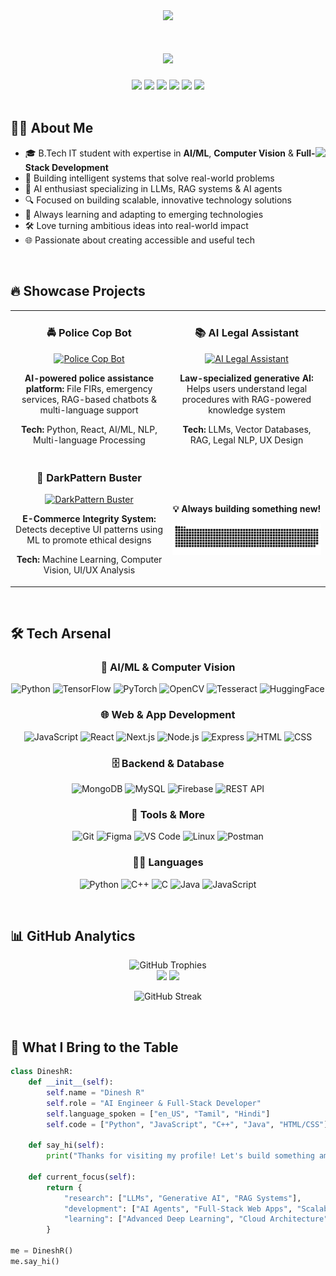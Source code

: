 <div align="center">
  <img src="https://capsule-render.vercel.app/api?type=waving&color=gradient&height=200&section=header&text=Dinesh%20R&fontSize=80&fontAlignY=35&animation=fadeIn&fontColor=ffffff" />
</div>

<h1 align="center">
  <img src="https://readme-typing-svg.herokuapp.com/?lines=Welcome+to+my+tech+universe!;Building+the+future+with+AI;Full-Stack+Developer;Machine+Learning+Enthusiast&center=true&size=20&color=58a6ff&duration=3000&pause=1000">
</h1>

<div align="center">
  <a href="https://www.linkedin.com/in/dinesh-r12"><img src="https://img.shields.io/badge/LinkedIn-0077B5?style=for-the-badge&logo=linkedin&logoColor=white"/></a>
  <a href="mailto:r.dineshdinz12@gmail.com"><img src="https://img.shields.io/badge/Gmail-D14836?style=for-the-badge&logo=gmail&logoColor=white"/></a>
  <a href="https://github.com/dineshdinz12"><img src="https://img.shields.io/badge/GitHub-100000?style=for-the-badge&logo=github&logoColor=white"/></a>
  <a href="https://medium.com/@r.dineshdinz12"><img src="https://img.shields.io/badge/Medium-12100E?style=for-the-badge&logo=medium&logoColor=white"/></a>
  <a href="https://leetcode.com/u/DINESH_R12/"><img src="https://img.shields.io/badge/LeetCode-FFA116?style=for-the-badge&logo=leetcode&logoColor=black"/></a>
  <a href="https://www.hackerrank.com/profile/r_dineshdinz12"><img src="https://img.shields.io/badge/HackerRank-00EA64?style=for-the-badge&logo=hackerrank&logoColor=white"/></a>
</div>
<br>

## 👨‍💻 About Me

<img align="right" src="https://github-stats-alpha.vercel.app/api?username=dineshdinz12&cc=22272e&tc=37BCF6&ic=fff&bc=0000" height="200">

- 🎓 B.Tech IT student with expertise in **AI/ML**, **Computer Vision** & **Full-Stack Development**
- 🚀 Building intelligent systems that solve real-world problems
- 🧠 AI enthusiast specializing in LLMs, RAG systems & AI agents
- 🔍 Focused on building scalable, innovative technology solutions
- 🌱 Always learning and adapting to emerging technologies
- 🛠️ Love turning ambitious ideas into real-world impact
- 🌐 Passionate about creating accessible and useful tech

<br>

## 🔥 Showcase Projects

<div align="center">
<table>
  <tr>
    <td width="50%">
      <h3 align="center">🚔 Police Cop Bot</h3>
      <div align="center">
        <a href="https://github.com/dineshdinz12/Police_cop_bot" target="_blank"><img src="https://github-readme-stats.vercel.app/api/pin/?username=dineshdinz12&repo=Police_cop_bot&theme=react&hide_border=true" width="100%" alt="Police Cop Bot"/></a>
        <p>
          <strong>AI-powered police assistance platform:</strong> File FIRs, emergency services, RAG-based chatbots & multi-language support
        </p>
        <p><strong>Tech: </strong>Python, React, AI/ML, NLP, Multi-language Processing</p>
      </div>
    </td>
    <td width="50%">
      <h3 align="center">📚 AI Legal Assistant</h3>
      <div align="center">
        <a href="https://github.com/dineshdinz12/AI_Legal_Assistant" target="_blank"><img src="https://github-readme-stats.vercel.app/api/pin/?username=dineshdinz12&repo=AI_Legal_Assistant&theme=react&hide_border=true" width="100%" alt="AI Legal Assistant"/></a>
        <p>
          <strong>Law-specialized generative AI:</strong> Helps users understand legal procedures with RAG-powered knowledge system
        </p>
        <p><strong>Tech: </strong>LLMs, Vector Databases, RAG, Legal NLP, UX Design</p>
      </div>
    </td>
  </tr>
  <tr>
    <td width="50%">
      <h3 align="center">🛒 DarkPattern Buster</h3>
      <div align="center">
        <a href="https://github.com/Tarunbalaji2003/DarkPattern_Buster" target="_blank"><img src="https://github-readme-stats.vercel.app/api/pin/?username=Tarunbalaji2003&repo=DarkPattern_Buster&theme=react&hide_border=true" width="100%" alt="DarkPattern Buster"/></a>
        <p>
          <strong>E-Commerce Integrity System:</strong> Detects deceptive UI patterns using ML to promote ethical designs
        </p>
        <p><strong>Tech: </strong>Machine Learning, Computer Vision, UI/UX Analysis</p>
      </div>
    </td>
    <td width="50%">
      <br>
      <p align="center">
        <strong>💡 Always building something new!</strong>
      </p>
      <div align="center">
        <img src="https://raw.githubusercontent.com/platane/snk/output/github-contribution-grid-snake-dark.svg" width="100%" />
      </div>
    </td>
  </tr>
</table>
</div>

<br>

## 🛠️ Tech Arsenal

<div align="center">

### 🧠 AI/ML & Computer Vision
![Python](https://img.shields.io/badge/Python-3776AB?style=for-the-badge&logo=python&logoColor=white)
![TensorFlow](https://img.shields.io/badge/TensorFlow-FF6F00?style=for-the-badge&logo=tensorflow&logoColor=white)
![PyTorch](https://img.shields.io/badge/PyTorch-EE4C2C?style=for-the-badge&logo=pytorch&logoColor=white)
![OpenCV](https://img.shields.io/badge/OpenCV-5C3EE8?style=for-the-badge&logo=opencv&logoColor=white)
![Tesseract](https://img.shields.io/badge/Tesseract-2C2D72?style=for-the-badge&logo=tesseract&logoColor=white)
![HuggingFace](https://img.shields.io/badge/🤗%20HuggingFace-yellow?style=for-the-badge)

### 🌐 Web & App Development 
![JavaScript](https://img.shields.io/badge/JavaScript-F7DF1E?style=for-the-badge&logo=javascript&logoColor=black)
![React](https://img.shields.io/badge/React-20232A?style=for-the-badge&logo=react&logoColor=61DAFB)
![Next.js](https://img.shields.io/badge/Next.js-000000?style=for-the-badge&logo=next.js&logoColor=white)
![Node.js](https://img.shields.io/badge/Node.js-43853D?style=for-the-badge&logo=node.js&logoColor=white)
![Express](https://img.shields.io/badge/Express-000000?style=for-the-badge&logo=express&logoColor=white)
![HTML](https://img.shields.io/badge/HTML5-E34F26?style=for-the-badge&logo=html5&logoColor=white)
![CSS](https://img.shields.io/badge/CSS3-1572B6?style=for-the-badge&logo=css3&logoColor=white)

### 🗄️ Backend & Database
![MongoDB](https://img.shields.io/badge/MongoDB-4EA94B?style=for-the-badge&logo=mongodb&logoColor=white)
![MySQL](https://img.shields.io/badge/MySQL-00000F?style=for-the-badge&logo=mysql&logoColor=white)
![Firebase](https://img.shields.io/badge/Firebase-FFCA28?style=for-the-badge&logo=firebase&logoColor=black)
![REST API](https://img.shields.io/badge/REST%20API-009688?style=for-the-badge&logo=fastapi&logoColor=white)

### 🧰 Tools & More
![Git](https://img.shields.io/badge/Git-F05032?style=for-the-badge&logo=git&logoColor=white)
![Figma](https://img.shields.io/badge/Figma-F24E1E?style=for-the-badge&logo=figma&logoColor=white)
![VS Code](https://img.shields.io/badge/VS%20Code-007ACC?style=for-the-badge&logo=visual%20studio%20code&logoColor=white)
![Linux](https://img.shields.io/badge/Linux-FCC624?style=for-the-badge&logo=linux&logoColor=black)
![Postman](https://img.shields.io/badge/Postman-FF6C37?style=for-the-badge&logo=postman&logoColor=white)

### 👨‍💻 Languages
![Python](https://img.shields.io/badge/Python-3776AB?style=for-the-badge&logo=python&logoColor=white)
![C++](https://img.shields.io/badge/C++-00599C?style=for-the-badge&logo=c%2B%2B&logoColor=white)
![C](https://img.shields.io/badge/C-00599C?style=for-the-badge&logo=c&logoColor=white)
![Java](https://img.shields.io/badge/Java-ED8B00?style=for-the-badge&logo=openjdk&logoColor=white)
![JavaScript](https://img.shields.io/badge/JavaScript-F7DF1E?style=for-the-badge&logo=javascript&logoColor=black)

</div>

<br>

## 📊 GitHub Analytics

<div align="center">
  <img src="https://github-profile-trophy.vercel.app/?username=dineshdinz12&theme=algolia&row=1&column=6&margin-w=15&margin-h=15" alt="GitHub Trophies" />
</div>

<div align="center">
  <img height="180em" src="https://github-readme-stats.vercel.app/api?username=dineshdinz12&show_icons=true&theme=algolia&include_all_commits=true&count_private=true"/>
  <img height="180em" src="https://github-readme-stats.vercel.app/api/top-langs/?username=dineshdinz12&layout=compact&langs_count=7&theme=algolia"/>
</div>

 <p align="center">
  <img src="https://streak-stats.demolab.com/?user=dineshdinz12&theme=algolia" alt="GitHub Streak" />
</p>

<br>

## 🌟 What I Bring to the Table

```python
class DineshR:
    def __init__(self):
        self.name = "Dinesh R"
        self.role = "AI Engineer & Full-Stack Developer"
        self.language_spoken = ["en_US", "Tamil", "Hindi"]
        self.code = ["Python", "JavaScript", "C++", "Java", "HTML/CSS"]
        
    def say_hi(self):
        print("Thanks for visiting my profile! Let's build something amazing together!")
    
    def current_focus(self):
        return {
            "research": ["LLMs", "Generative AI", "RAG Systems"],
            "development": ["AI Agents", "Full-Stack Web Apps", "Scalable Systems"],
            "learning": ["Advanced Deep Learning", "Cloud Architecture", "System Design"]
        }

me = DineshR()
me.say_hi()
